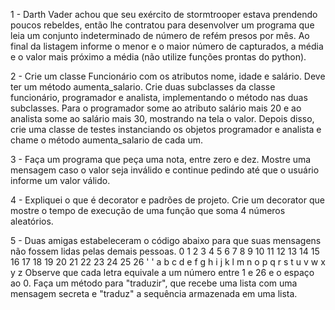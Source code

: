 1 - Darth Vader achou que seu exército de stormtrooper estava prendendo poucos rebeldes, então lhe contratou para desenvolver um programa que leia um conjunto indeterminado de número de refém presos por mês. Ao final da listagem informe o menor e o maior número de capturados, a média e o valor mais próximo a média (não utilize funções prontas do python).

2 - Crie um classe Funcionário com os atributos nome, idade e salário. Deve ter  um método aumenta_salario. Crie duas subclasses da classe funcionário, programador  e analista, implementando o método nas duas subclasses. Para o programador some ao atributo salário mais 20 e ao analista some ao salário mais 30,  mostrando na tela o valor. Depois disso, crie uma classe de testes instanciando os objetos programador e analista e chame o método aumenta_salario de cada um.

3 - Faça um programa que peça uma nota, entre zero e dez. Mostre uma mensagem caso o valor seja inválido e continue pedindo até que o usuário informe um valor válido.

4 - Expliquei o que é decorator e padrões de projeto. Crie um decorator que mostre o tempo de execução de uma função que  soma 4 números aleatórios.

5 - Duas amigas estabeleceram o código abaixo para que suas mensagens não fossem lidas pelas demais pessoas.
 0  1 2 3 4 5 6 7 8 9 10 11 12 13 14 15 16 17 18 19 20 21 22 23 24 25 26 
' ' a b c d e f g h i j  k  l  m  n  o  p  q  r  s  t  u  v  w  x  y  z 
Observe que cada letra equivale a um número entre 1 e 26 e o espaço ao 0. Faça um método para "traduzir", que recebe uma lista com uma mensagem secreta e "traduz" a sequência armazenada em uma lista.
